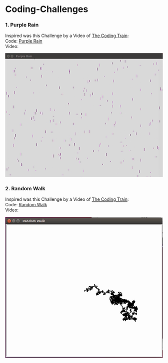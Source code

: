 # Coding-Challenges

[image1]: ./IMGs/purple_rain.png "purple_rain"
[image2]: ./IMGs/random_walk.png "random_walk"
[image3]: ./Images/circuit1.png "circuit1"
[image4]: ./Images/Circuit2.png "circuit2"
[image5]: ./Images/placeholder_small.png "Recovery Image"
[image6]: ./Images/placeholder_small.png "Normal Image"
[image7]: ./Images/placeholder_small.png "Flipped Image"

### 1. Purple Rain 

Inspired was this Challenge by a Video of [The Coding Train](https://www.youtube.com/watch?v=KkyIDI6rQJI): <br/>
Code: [Purple Rain](https://github.com/BY571/Coding-Challenges/blob/master/Purple%20Rain/purple_rain.py) <br/>
Video:  <br/>

![alt text][image1]



### 2. Random Walk

Inspired was this Challenge by a Video of [The Coding Train](https://www.youtube.com/watch?v=l__fEY1xanY): <br/>
Code: [Random Walk](https://github.com/BY571/Coding-Challenges/blob/master/Random%20Walker/Random_Walker.py) <br/>
Video: <br/>

![alt text][image2]
